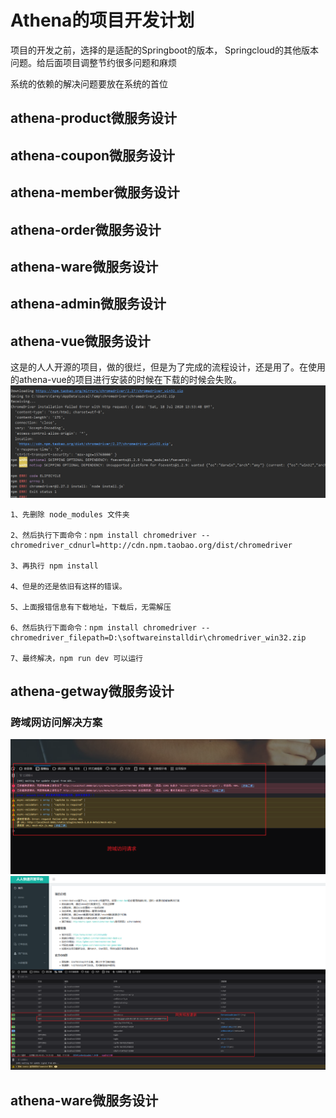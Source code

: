 # Athena的项目开发计划

项目的开发之前，选择的是适配的Springboot的版本， Springcloud的其他版本问题。给后面项目调整节约很多问题和麻烦

系统的依赖的解决问题要放在系统的首位

## athena-product微服务设计

## athena-coupon微服务设计

## athena-member微服务设计

## athena-order微服务设计

## athena-ware微服务设计

## athena-admin微服务设计

## athena-vue微服务设计

这是的人人开源的项目，做的很烂，但是为了完成的流程设计，还是用了。在使用的athena-vue的项目进行安装的时候在下载的时候会失败。
![img.png](images/athena-vue-error.png)

```shell
1、先删除 node_modules 文件夹

2、然后执行下面命令：npm install chromedriver --chromedriver_cdnurl=http://cdn.npm.taobao.org/dist/chromedriver

3、再执行 npm install

4、但是的还是依旧有这样的错误。

5、上面报错信息有下载地址，下载后，无需解压

6、然后执行下面命令：npm install chromedriver --chromedriver_filepath=D:\softwareinstalldir\chromedriver_win32.zip

7、最终解决，npm run dev 可以运行
```

## athena-getway微服务设计

### 跨域网访问解决方案

![img.png](images/RCS跨域访问请求.png)
![img.png](images/RCS_success_login.png)

## athena-ware微服务设计
